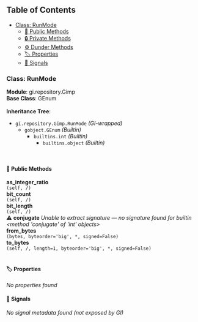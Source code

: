 ## Table of Contents
- [Class: RunMode](#class-runmode)
  - [🔹 Public Methods](#-public-methods)
  - [🔒 Private Methods](#-private-methods)
  - [⚙️ Dunder Methods](#️-dunder-methods)
  - [🏷️ Properties](#-properties)
  - [📣 Signals](#-signals)

### Class: RunMode
**Module**: gi.repository.Gimp  
**Base Class**: GEnum<br><br>
**Inheritance Tree**:
- `gi.repository.Gimp.RunMode` *(GI-wrapped)*
  - `gobject.GEnum` *(Builtin)*
    - `builtins.int` *(Builtin)*
      - `builtins.object` *(Builtin)*
<br>


<a name="public-methods"></a>
#### 🔹 Public Methods


**as_integer_ratio**  
`(self, /)`<br>
**bit_count**  
`(self, /)`<br>
**bit_length**  
`(self, /)`<br>
⚠️ **conjugate**
_Unable to extract signature — no signature found for builtin <method 'conjugate' of 'int' objects>_<br>
**from_bytes**  
`(bytes, byteorder='big', *, signed=False)`<br>
**to_bytes**  
`(self, /, length=1, byteorder='big', *, signed=False)`<br>
<br>


<a name="properties"></a>
#### 🏷️ Properties


_No properties found_
<br>


<a name="signals"></a>
#### 📣 Signals


_No signal metadata found (not exposed by GI)_
<br>